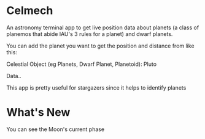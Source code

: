 # Celmech
An astronomy terminal app to get live position data about planets (a class of planemos that abide IAU's 3 rules for a planet)  and dwarf planets.

You can add the planet you want to get the position and distance from like this:

Celestial Object (eg Planets, Dwarf Planet, Planetoid): Pluto

Data..

This app is pretty useful for stargazers since it helps to identify planets


# What's New

You can see the Moon's current  phase


